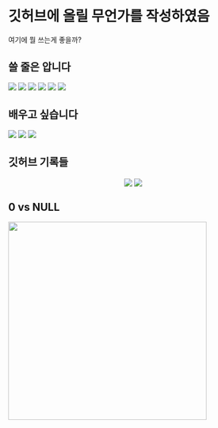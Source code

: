 # 깃허브에 올릴 무언가를 작성하였음

여기에 뭘 쓰는게 좋을까?

## 쓸 줄은 압니다

<img src="https://img.shields.io/badge/cmake-064F8C?style=for-the-badge&logo=cmake&logoColor=white"> <img src="https://img.shields.io/badge/c++-00599C?style=for-the-badge&logo=c%2B%2B&logoColor=white"> <img src="https://img.shields.io/badge/c-A8B9CC?style=for-the-badge&logo=c&logoColor=white"> <img src="https://img.shields.io/badge/git-F05032?style=for-the-badge&logo=git&logoColor=white"> <img src="https://img.shields.io/badge/docker-2496ED?style=for-the-badge&logo=docker&logoColor=white"> <img src="https://img.shields.io/badge/ubuntu-E95420?style=for-the-badge&logo=ubuntu&logoColor=white">

## 배우고 싶습니다

<img src="https://img.shields.io/badge/flutter-02569B?style=for-the-badge&logo=flutter&logoColor=white"> <img src="https://img.shields.io/badge/go-00ADD8?style=for-the-badge&logo=go&logoColor=white"> <img src="https://img.shields.io/badge/python-3776AB?style=for-the-badge&logo=python&logoColor=white">

## 깃허브 기록들

<div align="center">
  <img align="center" src="https://github-readme-stats.vercel.app/api?username=Azruine&langs_count=10&bg_color=45,C33764,1D2671&title_color=ffffff&text_color=ffffff&hide_border=False"> <img align="center" src="https://github-readme-stats.vercel.app/api/top-langs/?username=Azruine&layout=compact&langs_count=10&bg_color=45,C33764,1D2671&title_color=ffffff&text_color=ffffff&hide_border=False">
</div>

## 0 vs NULL
<img src="https://qph.cf2.quoracdn.net/main-qimg-aa3d577b44073ab39e9781a72f51c0a4-pjlq" width=400>




<!--
**Azruine/Azruine** is a ✨ _special_ ✨ repository because its `README.md` (this file) appears on your GitHub profile.

Here are some ideas to get you started:

- 🔭 I’m currently working on ...
- 🌱 I’m currently learning ...
- 👯 I’m looking to collaborate on ...
- 🤔 I’m looking for help with ...
- 💬 Ask me about ...
- 📫 How to reach me: ...
- 😄 Pronouns: ...
- ⚡ Fun fact: ...
-->
